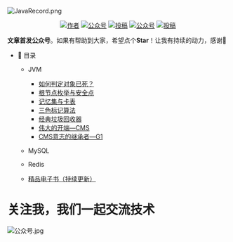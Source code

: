 ![JavaRecord.png](https://mmbiz.qpic.cn/mmbiz_png/jC8rtGdWScPibyOvOuNiasKa7qicaZgo5DIJLydxQPEToPkgDoxQgm3WY0SuW5KUzRD7H6PAvyAxibTAoib226SEeLA/0?wx_fmt=png)
<p align="center">
  <a href="#"><img src="https://img.shields.io/badge/Author-BookSea-orange.svg" alt="作者"></a>
  <a href="#公众号"><img src="https://img.shields.io/badge/%E5%85%AC%E4%BC%97%E5%8F%B7-Java随想录-lightgrey.svg" alt="公众号"></a>
  <a href="https://blog.csdn.net/bookssea"><img src="https://img.shields.io/badge/csdn-CSDN-red.svg" alt="投稿"></a>
  <a href="https://juejin.cn/user/2837192913204935"><img src="https://img.shields.io/badge/juejin-掘金-blue.svg" alt="公众号"></a>
  <a href="https://www.cnblogs.com/booksea/"><img src="https://img.shields.io/badge/cnblogs-博客园-important.svg" alt="投稿"></a>
</p>


**文章首发公众号**。如果有帮助到大家，希望点个**Star**！让我有持续的动力，感谢🤝</br>

- :memo: 目录
   - JVM
       - [如何判定对象已死？](https://mp.weixin.qq.com/s?__biz=Mzg4Nzc3NjkzOA==&mid=2247483883&idx=1&sn=bc4c92a7737ca6d725465746063cc338&chksm=cf84722ef8f3fb38a8c5b0b6a220a528b79ee1040699810024784a1d8735450a33e7d4345575#rd)
       - [根节点枚举与安全点](https://mp.weixin.qq.com/s?__biz=Mzg4Nzc3NjkzOA==&mid=2247483723&idx=1&sn=832533651b58f6c1725ca0e6ec5ba7b8&chksm=cf84728ef8f3fb981ef04f316974737457ce0b23909cb7407d00469af6776839c4a759fdbe7a#rd)
       - [记忆集与卡表](https://mp.weixin.qq.com/s?__biz=Mzg4Nzc3NjkzOA==&mid=2247483830&idx=1&sn=5d886e14a5a0d06f8bd61e6b99a4fe58&chksm=cf847273f8f3fb65a1a81dd38e54ad3393c7bada3161a71d5189436ba62e71e69dc403cd2d8a#rd)
       - [三色标记算法](https://mp.weixin.qq.com/s?__biz=Mzg4Nzc3NjkzOA==&mid=2247483840&idx=1&sn=10b0c17fa4c36e009df8bbc158cf0b51&chksm=cf847205f8f3fb135f5b6200053839bf7c973ab60f8636b7982f528a4ed828a7866afaa0bb16#rd)
       - [经典垃圾回收器](https://mp.weixin.qq.com/s?__biz=Mzg4Nzc3NjkzOA==&mid=2247483842&idx=1&sn=bc07219432664b1d1e75d480d9c2b934&chksm=cf847207f8f3fb1139d7779957b98ba09d13291964a7d1b549f9dfabcc4610fe36849c4301fb#rd)
       - [伟大的开端—CMS](https://mp.weixin.qq.com/s?__biz=Mzg4Nzc3NjkzOA==&mid=2247483846&idx=1&sn=11d126113003f68de397ab954680b46b&chksm=cf847203f8f3fb15eefcaa97a5e356d63c6f7c104a3793ab525019b31648fb0dc0777659ae12#rd)
       - [CMS意志的继承者—G1](https://mp.weixin.qq.com/s?__biz=Mzg4Nzc3NjkzOA==&mid=2247483848&idx=1&sn=072e44aaa3167de5f6bb8833f7c09d3b&chksm=cf84720df8f3fb1be12b0ee95e9d300ac5ce2ca911777603eb2f165b43ba6215a8491aded813#rd)
       
   - MySQL

   - Redis

   - [精品电子书（持续更新）](/md/PDF.md)

# 关注我，我们一起交流技术

  <a name="微信"></a>  <a name="公众号"></a>
![公众号.jpg](https://mmbiz.qpic.cn/mmbiz_jpg/jC8rtGdWScPibyOvOuNiasKa7qicaZgo5DIcDAickDKoU6KZUmLyibpnRc6ibzTxT9WAnkfPhFcq6iamGRo2ITZlPPczA/0?wx_fmt=jpeg)
